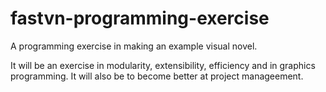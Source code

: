 # fastvn-programming-exercise
A programming exercise in making an example visual novel.

It will be an exercise in modularity, extensibility, efficiency and in graphics programming. It will also be to become better at project manageement.
